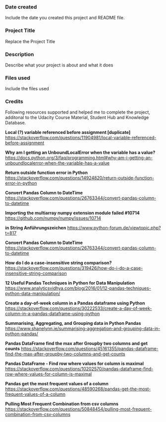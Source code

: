 ### Date created
Include the date you created this project and README file.

### Project Title
Replace the Project Title

### Description
Describe what your project is about and what it does

### Files used
Include the files used

### Credits
Following resources supported and helped me to complete the project, additonal to the Udacity Course Material, Student Hub and Knowledge Database.

**Local (?) variable referenced before assignment [duplicate]**
https://stackoverflow.com/questions/11904981/local-variable-referenced-before-assignment

**Why am I getting an UnboundLocalError when the variable has a value?**
https://docs.python.org/3/faq/programming.html#why-am-i-getting-an-unboundlocalerror-when-the-variable-has-a-value

**Return outside function error in Python**
https://stackoverflow.com/questions/14924820/return-outside-function-error-in-python

**Convert Pandas Column to DateTime**
https://stackoverflow.com/questions/26763344/convert-pandas-column-to-datetime

**Importing the multiarray numpy extension module failed #10714**
https://github.com/numpy/numpy/issues/10714

**in String Anführungszeichen**
https://www.python-forum.de/viewtopic.php?t=817

**Convert Pandas Column to DateTime**
https://stackoverflow.com/questions/26763344/convert-pandas-column-to-datetime

**How do I do a case-insensitive string comparison?**
https://stackoverflow.com/questions/319426/how-do-i-do-a-case-insensitive-string-comparison

**12 Useful Pandas Techniques in Python for Data Manipulation**
https://www.analyticsvidhya.com/blog/2016/01/12-pandas-techniques-python-data-manipulation/

**Create a day-of-week column in a Pandas dataframe using Python**
https://stackoverflow.com/questions/30222533/create-a-day-of-week-column-in-a-pandas-dataframe-using-python

**Summarising, Aggregating, and Grouping data in Python Pandas**
https://www.shanelynn.ie/summarising-aggregation-and-grouping-data-in-python-pandas/

**Pandas DataFrame find the max after Groupby two columns and get counts**
https://stackoverflow.com/questions/45161355/pandas-dataframe-find-the-max-after-groupby-two-columns-and-get-counts

**Pandas DataFrame - Find row where values for column is maximal**
https://stackoverflow.com/questions/10202570/pandas-dataframe-find-row-where-values-for-column-is-maximal

**Pandas get the most frequent values of a column**
https://stackoverflow.com/questions/48590268/pandas-get-the-most-frequent-values-of-a-column

**Pulling Most Frequent Combination from csv columns**
https://stackoverflow.com/questions/50848454/pulling-most-frequent-combination-from-csv-columns



